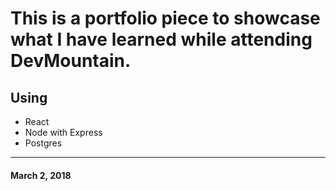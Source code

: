 # This is a portfolio piece to showcase what I have learned while attending DevMountain.

## Using

* React
* Node with Express
* Postgres

---

#### March 2, 2018


